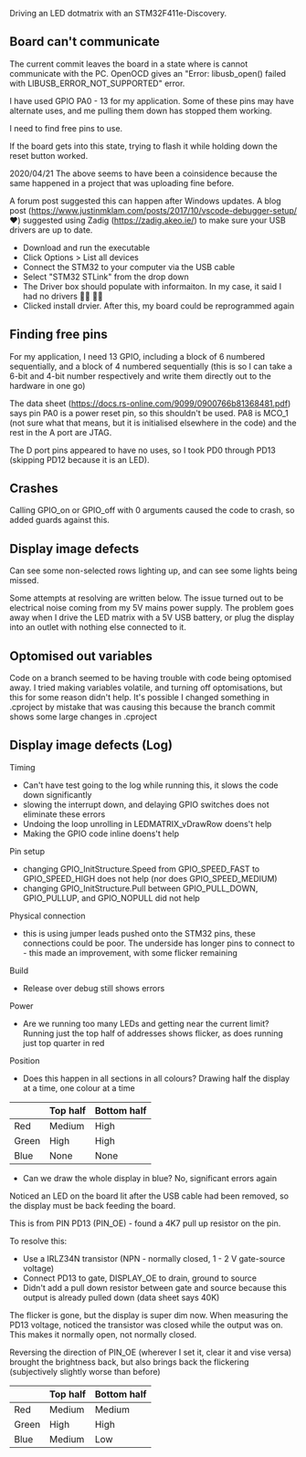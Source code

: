 Driving an LED dotmatrix with an STM32F411e-Discovery.

## Board can't communicate
The current commit leaves the board in a state where is cannot communicate with the PC. OpenOCD gives an "Error: libusb_open() failed with LIBUSB_ERROR_NOT_SUPPORTED" error.

I have used GPIO PA0 - 13 for my application. Some of these pins may have alternate uses, and me pulling them down has stopped them working.

I need to find free pins to use.

If the board gets into this state, trying to flash it while holding down the reset button worked.

2020/04/21
The above seems to have been a coinsidence because the same happened in a project that was uploading fine before.

A forum post suggested this can happen after Windows updates. A blog post (https://www.justinmklam.com/posts/2017/10/vscode-debugger-setup/ :heart:) suggested using Zadig (https://zadig.akeo.ie/) to make sure your USB drivers are up to date.

- Download and run the executable
- Click Options > List all devices
- Connect the STM32 to your computer via the USB cable
- Select "STM32 STLink" from the drop down
- The Driver box should populate with informaiton. In my case, it said I had no drivers :woman_facepalming: :man_facepalming:
- Clicked install drvier. After this, my board could be reprogrammed again

## Finding free pins
For my application, I need 13 GPIO, including a block of 6 numbered sequentially, and a block of 4 numbered sequentially (this is so I can take a 6-bit and 4-bit number respectively and write them directly out to the hardware in one go)

The data sheet (https://docs.rs-online.com/9099/0900766b81368481.pdf) says pin PA0 is a power reset pin, so this shouldn't be used. PA8 is MCO_1 (not sure what that means, but it is initialised elsewhere in the code) and the rest in the A port are JTAG.

The D port pins appeared to have no uses, so I took PD0 through PD13 (skipping PD12 because it is an LED).

## Crashes
Calling GPIO_on or GPIO_off with 0 arguments caused the code to crash, so added guards against this.

## Display image defects
Can see some non-selected rows lighting up, and can see some lights being missed.

Some attempts at resolving are written below. The issue turned out to be electrical noise coming from my 5V mains power supply. The problem goes away when I drive the LED matrix with a 5V USB battery, or plug the display into an outlet with nothing else connected to it.

## Optomised out variables
Code on a branch seemed to be having trouble with code being optomised away. I tried making variables volatile, and turning off optomisations, but this for some reason didn't help. It's possible I changed something in .cproject by mistake that was causing this because the branch commit shows some large changes in .cproject

## Display image defects (Log)

Timing
- Can't have test going to the log while running this, it slows the code down significantly
- slowing the interrupt down, and delaying GPIO switches does not eliminate these errors
- Undoing the loop unrolling in LEDMATRIX_vDrawRow doens't help
- Making the GPIO code inline doens't help

Pin setup
- changing GPIO_InitStructure.Speed from GPIO_SPEED_FAST to GPIO_SPEED_HIGH does not help (nor does GPIO_SPEED_MEDIUM)
- changing GPIO_InitStructure.Pull between GPIO_PULL_DOWN, GPIO_PULLUP, and GPIO_NOPULL did not help

Physical connection
- this is using jumper leads pushed onto the STM32 pins, these connections could be poor. The underside has longer pins to connect to - this made an improvement, with some flicker remaining

Build
- Release over debug still shows errors

Power
- Are we running too many LEDs and getting near the current limit? Running just the top half of addresses shows flicker, as does running just top quarter in red

Position
- Does this happen in all sections in all colours? Drawing half the display at a time, one colour at a time

|   | Top half | Bottom half |
|---|---|---|
| Red | Medium | High  |
| Green | High | High  |
| Blue | None | None  |

- Can we draw the whole display in blue? No, significant errors again

Noticed an LED on the board lit after the USB cable had been removed, so the display must be back feeding the board.

This is from PIN PD13 (PIN_OE) - found a 4K7 pull up resistor on the pin.

To resolve this:
- Use a IRLZ34N transistor (NPN - normally closed, 1 - 2 V gate-source voltage)
- Connect PD13 to gate, DISPLAY_OE to drain, ground to source
- Didn't add a pull down resistor between gate and source because this output is already pulled down (data sheet says 40K)

The flicker is gone, but the display is super dim now. When measuring the PD13 voltage, noticed the transistor was closed while the output was on. This makes it normally open, not normally closed.

Reversing the direction of PIN_OE (wherever I set it, clear it and vise versa) brought the brightness back, but also brings back the flickering (subjectively slightly worse than before)

|   | Top half | Bottom half |
|---|---|---|
| Red | Medium | Medium  |
| Green | High | High  |
| Blue | Medium | Low  |

